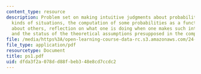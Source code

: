 ```yaml
---
content_type: resource
description: Problem set on making intuitive judgments about probabilities in certain
  kinds of situations, the computation of some probabilities as a function of judgments
  about others, reflection on what one is doing when one makes such intuitive judgments,
  and the status of the theoretical assumptions presupposed in the computations.
file: /media/https%3A/open-learning-course-data-rc.s3.amazonaws.com/24-222-decisions-games-and-rational-choice-spring-2008/dfda3f2a078dd88fbeb348e8cd7ccdc2_ps1.pdf
file_type: application/pdf
resourcetype: Document
title: ps1.pdf
uid: dfda3f2a-078d-d88f-beb3-48e8cd7ccdc2
---
```

